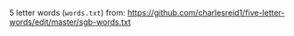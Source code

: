 5 letter words (`words.txt`) from: https://github.com/charlesreid1/five-letter-words/edit/master/sgb-words.txt
